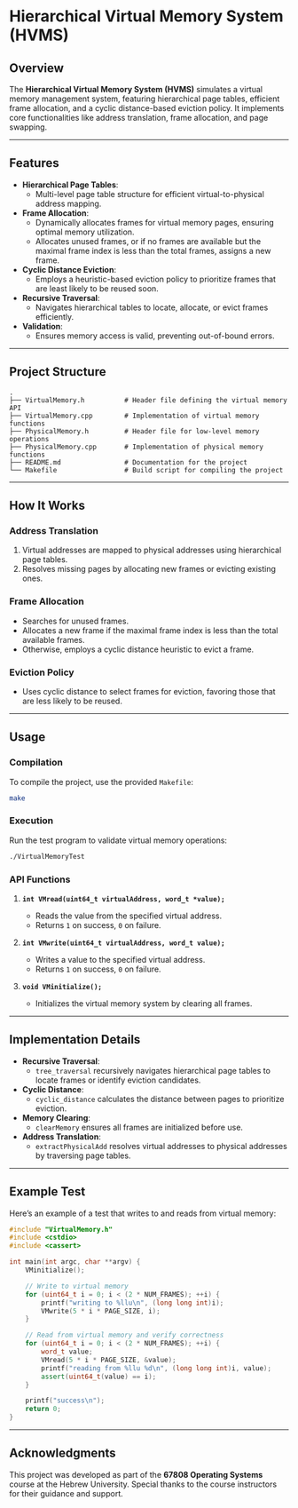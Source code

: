 
# **Hierarchical Virtual Memory System (HVMS)**

## **Overview**
The **Hierarchical Virtual Memory System (HVMS)** simulates a virtual memory management system, featuring hierarchical page tables, efficient frame allocation, and a cyclic distance-based eviction policy. It implements core functionalities like address translation, frame allocation, and page swapping.

---

## **Features**
- **Hierarchical Page Tables**:
    - Multi-level page table structure for efficient virtual-to-physical address mapping.
- **Frame Allocation**:
    - Dynamically allocates frames for virtual memory pages, ensuring optimal memory utilization.
    - Allocates unused frames, or if no frames are available but the maximal frame index is less than the total frames, assigns a new frame.
- **Cyclic Distance Eviction**:
    - Employs a heuristic-based eviction policy to prioritize frames that are least likely to be reused soon.
- **Recursive Traversal**:
    - Navigates hierarchical tables to locate, allocate, or evict frames efficiently.
- **Validation**:
    - Ensures memory access is valid, preventing out-of-bound errors.

---

## **Project Structure**
```
.
├── VirtualMemory.h          # Header file defining the virtual memory API
├── VirtualMemory.cpp        # Implementation of virtual memory functions
├── PhysicalMemory.h         # Header file for low-level memory operations
├── PhysicalMemory.cpp       # Implementation of physical memory functions
├── README.md                # Documentation for the project
└── Makefile                 # Build script for compiling the project
```

---

## **How It Works**
### **Address Translation**
1. Virtual addresses are mapped to physical addresses using hierarchical page tables.
2. Resolves missing pages by allocating new frames or evicting existing ones.

### **Frame Allocation**
- Searches for unused frames.
- Allocates a new frame if the maximal frame index is less than the total available frames.
- Otherwise, employs a cyclic distance heuristic to evict a frame.

### **Eviction Policy**
- Uses cyclic distance to select frames for eviction, favoring those that are less likely to be reused.

---

## **Usage**
### **Compilation**
To compile the project, use the provided `Makefile`:
```bash
make
```

### **Execution**
Run the test program to validate virtual memory operations:
```bash
./VirtualMemoryTest
```

### **API Functions**
1. **`int VMread(uint64_t virtualAddress, word_t *value);`**
    - Reads the value from the specified virtual address.
    - Returns `1` on success, `0` on failure.

2. **`int VMwrite(uint64_t virtualAddress, word_t value);`**
    - Writes a value to the specified virtual address.
    - Returns `1` on success, `0` on failure.

3. **`void VMinitialize();`**
    - Initializes the virtual memory system by clearing all frames.

---

## **Implementation Details**
- **Recursive Traversal**:
    - `tree_traversal` recursively navigates hierarchical page tables to locate frames or identify eviction candidates.
- **Cyclic Distance**:
    - `cyclic_distance` calculates the distance between pages to prioritize eviction.
- **Memory Clearing**:
    - `clearMemory` ensures all frames are initialized before use.
- **Address Translation**:
    - `extractPhysicalAdd` resolves virtual addresses to physical addresses by traversing page tables.

---

## **Example Test**
Here’s an example of a test that writes to and reads from virtual memory:
```cpp
#include "VirtualMemory.h"
#include <cstdio>
#include <cassert>

int main(int argc, char **argv) {
    VMinitialize();

    // Write to virtual memory
    for (uint64_t i = 0; i < (2 * NUM_FRAMES); ++i) {
        printf("writing to %llu\n", (long long int)i);
        VMwrite(5 * i * PAGE_SIZE, i);
    }

    // Read from virtual memory and verify correctness
    for (uint64_t i = 0; i < (2 * NUM_FRAMES); ++i) {
        word_t value;
        VMread(5 * i * PAGE_SIZE, &value);
        printf("reading from %llu %d\n", (long long int)i, value);
        assert(uint64_t(value) == i);
    }

    printf("success\n");
    return 0;
}
```

---

## **Acknowledgments**
This project was developed as part of the **67808 Operating Systems** course at the Hebrew University. Special thanks to the course instructors for their guidance and support.
